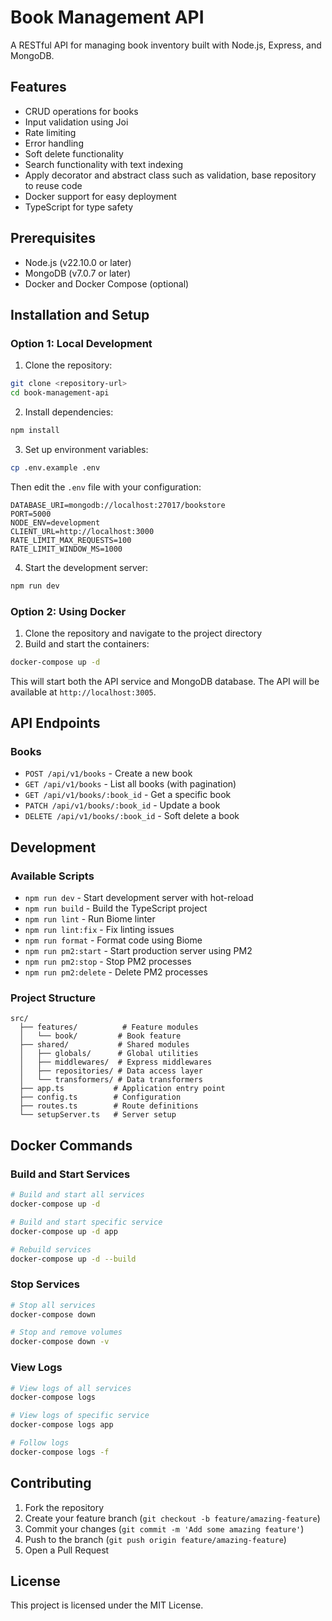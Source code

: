 # Book Management API

A RESTful API for managing book inventory built with Node.js, Express, and MongoDB.

## Features

- CRUD operations for books
- Input validation using Joi
- Rate limiting
- Error handling
- Soft delete functionality
- Search functionality with text indexing
- Apply decorator and abstract class such as validation, base repository to reuse code
- Docker support for easy deployment
- TypeScript for type safety

## Prerequisites

- Node.js (v22.10.0 or later)
- MongoDB (v7.0.7 or later)
- Docker and Docker Compose (optional)

## Installation and Setup

### Option 1: Local Development

1. Clone the repository:

```bash
git clone <repository-url>
cd book-management-api
```

2. Install dependencies:

```bash
npm install
```

3. Set up environment variables:

```bash
cp .env.example .env
```

Then edit the `.env` file with your configuration:

```
DATABASE_URI=mongodb://localhost:27017/bookstore
PORT=5000
NODE_ENV=development
CLIENT_URL=http://localhost:3000
RATE_LIMIT_MAX_REQUESTS=100
RATE_LIMIT_WINDOW_MS=1000
```

4. Start the development server:

```bash
npm run dev
```

### Option 2: Using Docker

1. Clone the repository and navigate to the project directory
2. Build and start the containers:

```bash
docker-compose up -d
```

This will start both the API service and MongoDB database. The API will be available at `http://localhost:3005`.

## API Endpoints

### Books

- `POST /api/v1/books` - Create a new book
- `GET /api/v1/books` - List all books (with pagination)
- `GET /api/v1/books/:book_id` - Get a specific book
- `PATCH /api/v1/books/:book_id` - Update a book
- `DELETE /api/v1/books/:book_id` - Soft delete a book

## Development

### Available Scripts

- `npm run dev` - Start development server with hot-reload
- `npm run build` - Build the TypeScript project
- `npm run lint` - Run Biome linter
- `npm run lint:fix` - Fix linting issues
- `npm run format` - Format code using Biome
- `npm run pm2:start` - Start production server using PM2
- `npm run pm2:stop` - Stop PM2 processes
- `npm run pm2:delete` - Delete PM2 processes

### Project Structure

```
src/
  ├── features/          # Feature modules
  │   └── book/         # Book feature
  ├── shared/           # Shared modules
  │   ├── globals/      # Global utilities
  │   ├── middlewares/  # Express middlewares
  │   ├── repositories/ # Data access layer
  │   └── transformers/ # Data transformers
  ├── app.ts           # Application entry point
  ├── config.ts        # Configuration
  ├── routes.ts        # Route definitions
  └── setupServer.ts   # Server setup
```

## Docker Commands

### Build and Start Services

```bash
# Build and start all services
docker-compose up -d

# Build and start specific service
docker-compose up -d app

# Rebuild services
docker-compose up -d --build
```

### Stop Services

```bash
# Stop all services
docker-compose down

# Stop and remove volumes
docker-compose down -v
```

### View Logs

```bash
# View logs of all services
docker-compose logs

# View logs of specific service
docker-compose logs app

# Follow logs
docker-compose logs -f
```

## Contributing

1. Fork the repository
2. Create your feature branch (`git checkout -b feature/amazing-feature`)
3. Commit your changes (`git commit -m 'Add some amazing feature'`)
4. Push to the branch (`git push origin feature/amazing-feature`)
5. Open a Pull Request

## License

This project is licensed under the MIT License.
